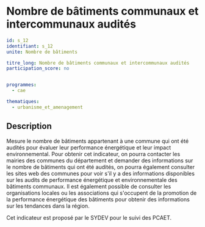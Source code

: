 # Nombre de bâtiments communaux et intercommunaux audités
```yaml
id: s_12
identifiant: s_12
unite: Nombre de bâtiments

titre_long: Nombre de bâtiments communaux et intercommunaux audités
participation_score: no


programmes:
  - cae

thematiques:
  - urbanisme_et_amenagement
```
## Description
Mesure le nombre de bâtiments appartenant à une commune qui ont été audités pour évaluer leur performance énergétique et leur impact environnemental.
Pour obtenir cet indicateur, on pourra contacter les mairies des communes du département et demander des informations sur le nombre de bâtiments qui ont été audités, on pourra également consulter les sites web des communes pour voir s'il y a des informations disponibles sur les audits de performance énergétique et environnementale des bâtiments communaux. Il est également possible de consulter les organisations locales ou les associations qui s'occupent de la promotion de la performance énergétique des bâtiments pour obtenir des informations sur les tendances dans la région.

Cet indicateur est proposé par le SYDEV pour le suivi des PCAET.

